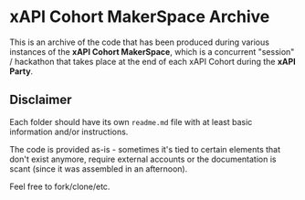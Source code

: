 # xAPI Cohort MakerSpace Archive

This is an archive of the code that has been produced during various instances of the **xAPI Cohort MakerSpace**, which is a concurrent "session" / hackathon that takes place at the end of each xAPI Cohort during the **xAPI Party**.

## Disclaimer

Each folder should have its own `readme.md` file with at least basic information and/or instructions.

The code is provided as-is - sometimes it's tied to certain elements that don't exist anymore, require external accounts or the documentation is scant (since it was assembled in an afternoon).

Feel free to fork/clone/etc.

